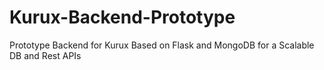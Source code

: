 # Kurux-Backend-Prototype
Prototype Backend for Kurux Based on Flask and MongoDB for a Scalable DB and Rest APIs
